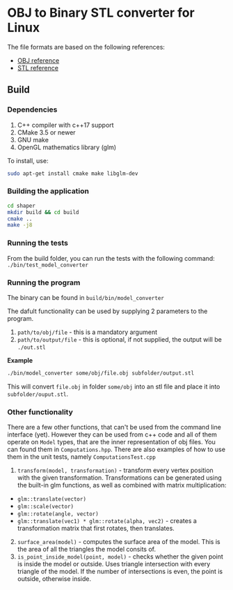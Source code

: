 # OBJ to Binary STL converter for Linux

The file formats are based on the following references:

- [OBJ reference](http://paulbourke.net/dataformats/obj/)
- [STL reference](https://en.wikipedia.org/wiki/STL_(file_format)#Binary_STL)

## Build

### Dependencies

1. C++ compiler with c++17 support
2. CMake 3.5 or newer
3. GNU make
4. OpenGL mathematics library (glm)

To install, use:

```bash
sudo apt-get install cmake make libglm-dev
```

### Building the application

```bash
cd shaper
mkdir build && cd build
cmake ..
make -j8
```

### Running the tests

From the build folder, you can run the tests with the following command: ```./bin/test_model_converter```

### Running the program

The binary can be found in ```build/bin/model_converter```

The dafult functionality can be used by supplying 2 parameters to the program.

1. ```path/to/obj/file``` - this is a mandatory argument
2. ```path/to/output/file``` - this is optional, if not supplied, the output will be ```./out.stl```

**Example**

```bash
./bin/model_converter some/obj/file.obj subfolder/output.stl
```
This will convert ```file.obj``` in folder ```some/obj``` into an stl file and place it into ```subfolder/ouput.stl```.

### Other functionality

There are a few other functions, that can't be used from the command line interface (yet). However they can be used from c++ code and all of them operate on ```Model``` types, that are the inner representation of obj files. You can found them in ```Computations.hpp```. There are also examples of how to use them in the unit tests, namely ```ComputationsTest.cpp```

1. ```transform(model, transformation)``` - transform every vertex position with the given transformation. Transformations can be generated using the built-in glm functions, as well as combined with matrix multiplication:
  - ```glm::translate(vector)```
  - ```glm::scale(vector)```
  - ```glm::rotate(angle, vector)```
  - ```glm::translate(vec1) * glm::rotate(alpha, vec2)``` - creates a transformation matrix that first rotates, then translates.

2. ```surface_area(model)``` - computes the surface area of the model. This is the area of all the triangles the model consits of.
3. ```is_point_inside_model(point, model)``` - checks whether the given point is inside the model or outside. Uses triangle intersection with every triangle of the model. If the number of intersections is even, the point is outside, otherwise inside.
